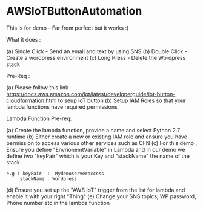 # AWSIoTButtonAutomation

This is for demo - Far from perfect but it works :) 

What it does : 

(a) Single Click - Send an email and text by using SNS
(b) Double Click - Create a wordpress environment 
(c) Long   Press - Delete the Wordpress stack 

Pre-Req :

(a) Please follow this link https://docs.aws.amazon.com/iot/latest/developerguide/iot-button-cloudformation.html to seup IoT button 
(b) Setup IAM Roles so that your lambda functions  have required permissions

Lambda Function Pre-req: 

(a) Create the lambda function, provide a name and select Python 2.7 runtime 
(b) Either create a new or existing IAM role and ensure you have permission to access various other services such as CFN 
(c) For this demo , Ensure you  define "EnvrionemtVariable" in Lambda and in our demo we define two "keyPair" which is your Key 
    and "stackName" the name of the stack.
    
    e.g : keyPair  :  Mydemoserveraccess
         stackName : Wordpress 
(d) Ensure you set up the "AWS IoT" trigger from the list for lambda and enable it with your right "Thing" 
(e) Change your SNS topics, WP password, Phone number etc in the lambda function


